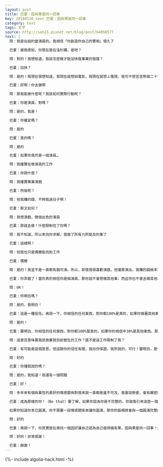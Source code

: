 ```yaml
---
layout: post
title: 巴夏：因與果是同一回事
key: 20180110_text_巴夏：因與果是同一回事
category: text
tags: 文字
source: http://san23.pixnet.net/blog/post/64050577
text: |
  問：我是在紐約當演員的。我相信「你創造你自己的實相」很久了

  巴夏：據我感知，你現在是在洛杉磯，是吧？

  問：對的！我想知道，我該怎麼做才能加快我事業的發展？

  巴夏：加快？

  問：是的！我現在很想知道，我現在就想拍電影，我現在就想上電視，我可不想苦苦熬個二十年…

  巴夏：好啊！你去做啊

  問：那我能做什麼呢？我該如何實際行動呢？

  巴夏：你是演員，對嗎？

  問：是的，我是！

  巴夏：你確定嗎？

  問：是的

  巴夏：真的嗎？

  問：是的

  巴夏：如果你真的是一個演員…

  問：我確實在做演員的工作

  巴夏：你說什麼？

  問：我確實專業演戲

  巴夏：然後呢？

  問：但我賺的錢，不夠我過日子啊！

  巴夏：那又如何？

  問：我想演戲，做個出色的演員

  巴夏：那就去做！什麼限制住了你嗎？

  問：我不知道，所以來向你求解，我做了所有力所能及的事了

  巴夏：這樣啊！

  問：但我也只是偶爾能找到工作

  巴夏：偶爾

  問：是的！我並不是一直都有戲可演。所以，即使我很喜歡演戲，但僅靠演出，我賺的錢根本不夠花

  巴夏：你弄錯了！當你真的相信你是個演員，那你就不會想做其他事，而且你也不會去做其他事，只有這樣，你才能有機會以「演員」的身份賺取生活所需的金錢

  問：OK！

  巴夏：你明白嗎？

  問：是的，我明白！

  巴夏：這是一種信任。再說一下，你相信的任何東西，對你都100%是真的，如果你做著其他事，還想著當演員，還自我鼓勵：「我會盡我最大努力把戲演好，我將成為為一名偉大演員！」如果你還有30%是其他身份，你怎麼還能當好一名演員呢？你跟上了嗎？

  問：是的！

  巴夏：要明白，你相信的任何東西，對你都100%是真的，如果你的相信中30%是其他東西，那你能成為一名演員的幾率只有70%

  問：這是否意味著我該放棄我目前營生的工作？是不是這工作限制了我？

  巴夏：有可能是這個意思。但這跟你的信任有關，我向你保證，我所說的，可行！要明白，是任何一個想法，任何想法哦。你與生俱來就擁有顯化這個想法所需的一切，以及讓你繼續成為與那個想法匹配的你，你無需做什麼特別的事。你要做的全部，就是像那個「你想成為的你」那樣行動，如果你能像那樣地行動，那麼宇宙就沒得選擇，只能給你一個因來支持你已經創造出來的果，不一定要先有「因」。

  問：好的

  巴夏：你懂我說的嗎？

  問：是的，我知道！我還有一個問題

  巴夏：好！

  問：多年來有個與異性的美好的情感關係對我來說一直都是遙不可及，我會談戀愛，會有親密關係，也會有性生活，但我想知道，我該怎麼做才能在一個人身上同時擁有這三者。或者說，我該怎麼做才能找到我理想的人生伴侶？

  巴夏：成為那樣的你！（Be that）要了解，如果你認為你是不完整的，你就吸引來這麼一個影像（內在投射出的），因為你認為你需要一個情感關係好讓你能夠完整，而這樣的話，你也只能吸引來一個情感關係來顯示出你的不完整

  如果你知道你本已圓滿，你不需要一段情感關係來讓你圓滿，那你的振頻將會與一個圓滿完整的人同頻，而這個人擁有你理想伴侶該擁所有特徵，你先成為這樣的振頻，漸漸地，你就會吸引來這麼一個人，來讓你圓滿完整，所以，擁有一個情感關係，並不是因為你需要他來讓你圓滿，而是你們可以互相分享自己的圓滿

  問：好的

  巴夏：再說一下，你其實是在尋找一個因好讓自己認為自己值得擁有果，因與果是同一回事！活在果中那麼宇宙就會自動地為你提供相應的因。

  問：好的！非常感謝！

  巴夏：謝謝！
---
```


{%- include algolia-hack.html -%}
